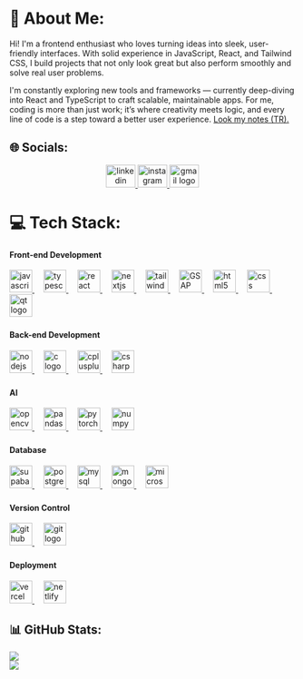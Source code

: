 # 💫 About Me:
Hi! I'm a frontend enthusiast who loves turning ideas into sleek, user-friendly interfaces. With solid experience in JavaScript, React, and Tailwind CSS, I build projects that not only look great but also perform smoothly and solve real user problems.

I'm constantly exploring new tools and frameworks — currently deep-diving into React and TypeScript to craft scalable, maintainable apps. For me, coding is more than just work; it’s where creativity meets logic, and every line of code is a step toward a better user experience.
<a href="https://dawn-venom-df1.notion.site/Yaz-l-m-Notlar-2628a3f941c98088a56ef9d2e54d1d70" target="_blank" rel="noopener noreferrer">
  Look my notes (TR).
</a>


## 🌐 Socials:
<div align="center">
  <a href="https://www.linkedin.com/in/talhaceliktas/" target="_blank">
    <img src="https://raw.githubusercontent.com/maurodesouza/profile-readme-generator/master/src/assets/icons/social/linkedin/default.svg" width="52" height="40" alt="linkedin logo"  />
  </a>
  <a href="https://www.instagram.com/sl3epwy/" target="_blank">
    <img src="https://raw.githubusercontent.com/maurodesouza/profile-readme-generator/master/src/assets/icons/social/instagram/default.svg" width="52" height="40" alt="instagram logo"  />
  </a>
  <a href="mailto:celiktas.talha@icloud.com" target="_blank">
    <img src="https://raw.githubusercontent.com/maurodesouza/profile-readme-generator/master/src/assets/icons/social/gmail/default.svg" width="52" height="40" alt="gmail logo"  />
  </a>
</div>

# 💻 Tech Stack:

<div align="left">
  <h4 align="left">Front-end Development</h4>
  <a href="https://developer.mozilla.org/en-US/docs/Web/JavaScript" target="_blank">
    <img src="https://cdn.jsdelivr.net/gh/devicons/devicon/icons/javascript/javascript-original.svg" height="40" alt="javascript logo" />
  </a>
  <img width="12" />
  <a href="https://www.typescriptlang.org/" target="_blank">
    <img src="https://cdn.jsdelivr.net/gh/devicons/devicon/icons/typescript/typescript-original.svg" height="40" alt="typescript logo" />
  </a>
  <img width="12" />
  <a href="https://reactjs.org/" target="_blank">
    <img src="https://cdn.jsdelivr.net/gh/devicons/devicon/icons/react/react-original.svg" height="40" alt="react logo" />
  </a>
  <img width="12" />
  <a href="https://nextjs.org/" target="_blank">
    <img src="https://cdn.simpleicons.org/nextdotjs/000000" height="40" alt="nextjs logo" />
  </a>
  <img width="12" />
  <a href="https://tailwindcss.com/" target="_blank">
    <img src="https://cdn.simpleicons.org/tailwindcss/06B6D4" height="40" alt="tailwindcss logo" />
  </a>
  <img width="12" />
    <a href="https://greensock.com/gsap/" target="_blank">
  <img src="https://encrypted-tbn0.gstatic.com/images?q=tbn:ANd9GcTySE8oQbAHSYkYcjYaIZ9N9-YVArJPyEXc-S43ziHv27qJdBc_2fYIz1_pY76IsGetAc4&usqp=CAU" height="40" alt="GSAP logo" />
  </a>
    <img width="12" />
  <a href="https://developer.mozilla.org/en-US/docs/Web/HTML" target="_blank">
    <img src="https://cdn.simpleicons.org/html5/E34F26" height="40" alt="html5 logo" />
  </a>
  <img width="12" />
  <a href="https://developer.mozilla.org/en-US/docs/Web/CSS" target="_blank">
    <img src="https://cdn.jsdelivr.net/gh/devicons/devicon/icons/css3/css3-original.svg" height="40" alt="css logo" />
  </a>
  <img width="12" />
  <a href="https://www.qt.io/" target="_blank">
    <img src="https://cdn.simpleicons.org/qt/41CD52" height="40" alt="qt logo" />
  </a>
</div>

###

<div align="left">
  <h4 align="left">Back-end Development</h4>
  <a href="https://nodejs.org/" target="_blank">
    <img src="https://cdn.simpleicons.org/nodedotjs/339933" height="40" alt="nodejs logo" />
  </a>
  <img width="12" />
  <a href="https://en.cppreference.com/w/c" target="_blank">
    <img src="https://cdn.simpleicons.org/c/A8B9CC" height="40" alt="c logo" />
  </a>
  <img width="12" />
  <a href="https://en.cppreference.com/" target="_blank">
    <img src="https://cdn.simpleicons.org/c++/00599C" height="40" alt="cplusplus logo" />
  </a>
  <img width="12" />
  <a href="https://docs.microsoft.com/en-us/dotnet/csharp/" target="_blank">
    <img src="https://cdn.jsdelivr.net/gh/devicons/devicon/icons/csharp/csharp-original.svg" height="40" alt="csharp logo" />
  </a>
</div>

###

<div align="left">
  <h4 align="left">AI</h4>
  <a href="https://opencv.org/" target="_blank">
    <img src="https://www.svgrepo.com/show/354139/opencv.svg" height="40" alt="opencv logo" />
  </a>
  <img width="12" />
  <a href="https://pandas.pydata.org/" target="_blank">
    <img src="https://cdn.jsdelivr.net/gh/devicons/devicon/icons/pandas/pandas-original.svg" height="40" alt="pandas logo" />
  </a>
  <img width="12" />
  <a href="https://pytorch.org/" target="_blank">
    <img src="https://cdn.jsdelivr.net/gh/devicons/devicon/icons/pytorch/pytorch-original.svg" height="40" alt="pytorch logo" />
  </a>
  <img width="12" />
  <a href="https://numpy.org/" target="_blank">
    <img src="https://cdn.simpleicons.org/numpy/013243" height="40" alt="numpy logo" />
  </a>
</div>

###

<div align="left">
  <h4 align="left">Database</h4>
  <a href="https://supabase.com/" target="_blank">
    <img src="https://cdn.simpleicons.org/supabase/3ECF8E" height="40" alt="supabase logo" />
  </a>
  <img width="12" />
  <a href="https://www.postgresql.org/" target="_blank">
    <img src="https://cdn.simpleicons.org/postgresql/4169E1" height="40" alt="postgresql logo" />
  </a>
  <img width="12" />
  <a href="https://www.mysql.com/" target="_blank">
    <img src="https://cdn.jsdelivr.net/gh/devicons/devicon/icons/mysql/mysql-original.svg" height="40" alt="mysql logo" />
  </a>
  <img width="12" />
  <a href="https://www.mongodb.com/" target="_blank">
    <img src="https://cdn.jsdelivr.net/gh/devicons/devicon/icons/mongodb/mongodb-original.svg" height="40" alt="mongodb logo" />
  </a>
  <img width="12" />
  <a href="https://www.microsoft.com/en-us/sql-server" target="_blank">
    <img src="https://cdn.jsdelivr.net/gh/devicons/devicon/icons/microsoftsqlserver/microsoftsqlserver-plain.svg" height="40" alt="microsoftsqlserver logo" />
  </a>
</div>

###

<div align="left">
  <h4 align="left">Version Control</h4>
  <a href="https://github.com/" target="_blank">
    <img src="https://cdn.jsdelivr.net/gh/devicons/devicon/icons/github/github-original.svg" height="40" alt="github logo" />
  </a>
  <img width="12" />
  <a href="https://git-scm.com/" target="_blank">
    <img src="https://cdn.jsdelivr.net/gh/devicons/devicon/icons/git/git-original.svg" height="40" alt="git logo" />
  </a>
</div>

###

<div align="left">
  <h4 align="left">Deployment</h4>
  <a href="https://vercel.com/" target="_blank">
    <img src="https://cdn.simpleicons.org/vercel/000000" height="40" alt="vercel logo" />
  </a>
  <img width="12" />
  <a href="https://www.netlify.com/" target="_blank">
    <img src="https://cdn.simpleicons.org/netlify/00C7B7" height="40" alt="netlify logo" />
  </a>
</div>

###


## 📊 GitHub Stats:
![](https://nirzak-streak-stats.vercel.app/?user=talhaceliktas&theme=onedark&hide_border=false)<br/>
![](https://github-readme-stats.vercel.app/api/top-langs/?username=talhaceliktas&theme=onedark&hide_border=false&include_all_commits=true&count_private=false&layout=compact)
